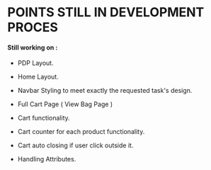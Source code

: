# POINTS STILL IN DEVELOPMENT PROCES

#### Still working on :

- PDP Layout.

- Home Layout.

- Navbar Styling to meet exactly the requested task's design.

- Full Cart Page ( View Bag Page ) 

- Cart functionality.

- Cart counter for each product functionality.

- Cart auto closing if user click outside it.

- Handling Attributes. 

